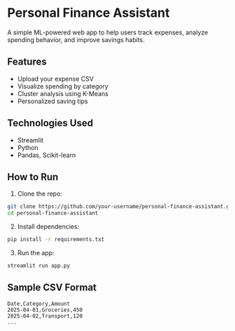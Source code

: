 # Personal Finance Assistant

A simple ML-powered web app to help users track expenses, analyze spending behavior, and improve savings habits.

## Features
- Upload your expense CSV
- Visualize spending by category
- Cluster analysis using K-Means
- Personalized saving tips

## Technologies Used
- Streamlit
- Python
- Pandas, Scikit-learn

## How to Run

1. Clone the repo:
```bash
git clone https://github.com/your-username/personal-finance-assistant.git
cd personal-finance-assistant
```

2. Install dependencies:
```bash
pip install -r requirements.txt
```

3. Run the app:
```bash
streamlit run app.py
```

## Sample CSV Format

```csv
Date,Category,Amount
2025-04-01,Groceries,450
2025-04-02,Transport,120
...
```


